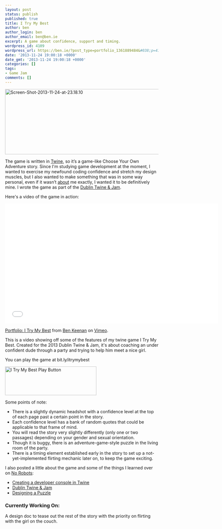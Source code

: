 ```yaml
---
layout: post
status: publish
published: true
title: I Try My Best
author: ben
author_login: ben
author_email: ben@ben.ie
excerpt: A game about confidence, support and timing.
wordpress_id: 4109
wordpress_url: https://ben.ie/?post_type=portfolio_1361889484&#038;p=4109
date: '2013-11-24 19:00:18 +0000'
date_gmt: '2013-11-24 19:00:18 +0000'
categories: []
tags:
- Game Jam
comments: []
---
```

<p><img class="alignnone size-full wp-image-4114 aligncenter" src="https://ben.ie/wp-content/uploads/2013/11/Screen-Shot-2013-11-24-at-23.18.10.png" alt="Screen-Shot-2013-11-24-at-23.18.10" width="580" height="214" /></p>
<p>The game is written in <a href="https://twinery.org/" target="_blank">Twine</a>, so it’s a game-like Choose Your Own Adventure story. Since I'm studying game development at the moment, I wanted to exercise my newfound coding confidence and stretch my design muscles, but I also wanted to make something that was in some way personal, even if it wasn’t <span style="text-decoration: underline;">about</span> me exactly, I wanted it to be definitively mine. I wrote the game as part of the <a href="https://www.dublintwinejam.com/" target="_blank">Dublin Twine &amp; Jam</a>.</p>
<p>Here's a video of the game in action:</p>
<p><iframe src="//player.vimeo.com/video/105112820?title=0&amp;byline=0&amp;portrait=0&amp;loop=1" width="700" height="393" frameborder="0" webkitallowfullscreen mozallowfullscreen allowfullscreen></iframe>
<p><a href="https://vimeo.com/105112820">Portfolio: I Try My Best</a> from <a href="https://vimeo.com/benkeenan">Ben Keenan</a> on <a href="https://vimeo.com">Vimeo</a>.</p>
<p>This is a video showing off some of the features of my twine game I Try My Best. Created for the 2013 Dublin Twine &amp; Jam, it&#039;s about coaching an under confident dude through a party and trying to help him meet a nice girl.</p>
<p> You can play the game at bit.ly/itrymybest</p>
<p><a href="https://philome.la/bursaar/i-try-my-best" target="_blank"><img class="alignnone size-medium wp-image-4110 aligncenter" src="https://ben.ie/wp-content/uploads/2013/11/I-Try-My-Best-Play-Button-300x94.jpg" alt="I Try My Best Play Button" width="300" height="94" /></a></p>
<p>Some points of note:</p>
<ul>
<li>There is a slightly dynamic headshot with a confidence level at the top of each page past a certain point in the story.</li>
<li>Each confidence level has a bank of random quotes that could be applicable to that frame of mind.</li>
<li>You will read the story very slightly differently (only one or two passages) depending on your gender and sexual orientation.</li>
<li>Though it is buggy, there is an adventure-game-style puzzle in the living room of the party.</li>
<li>There is a timing element established early in the story to set up a not-yet-implemented flirting mechanic later on, to keep the game exciting.</li>
</ul>
<p>I also posted a little about the game and some of the things I learned over on <a href="https://thenorobotsblog.com" target="_blank">No Robots</a>:</p>
<ul>
<li><a href="https://thenorobotsblog.com/developer-console-in-twine/" target="_blank">Creating a developer console in Twine</a></li>
<li><a href="https://thenorobotsblog.com/dublin-twine-jam/" target="_blank">Dublin Twine &amp; Jam</a></li>
<li><a href="https://thenorobotsblog.com/designing-a-puzzle/" target="_blank">Designing a Puzzle</a></li>
</ul>
<h3>Currently Working On:</h3>
<p>A design doc to tease out the rest of the story with the priority on flirting with the girl on the couch.</p>
